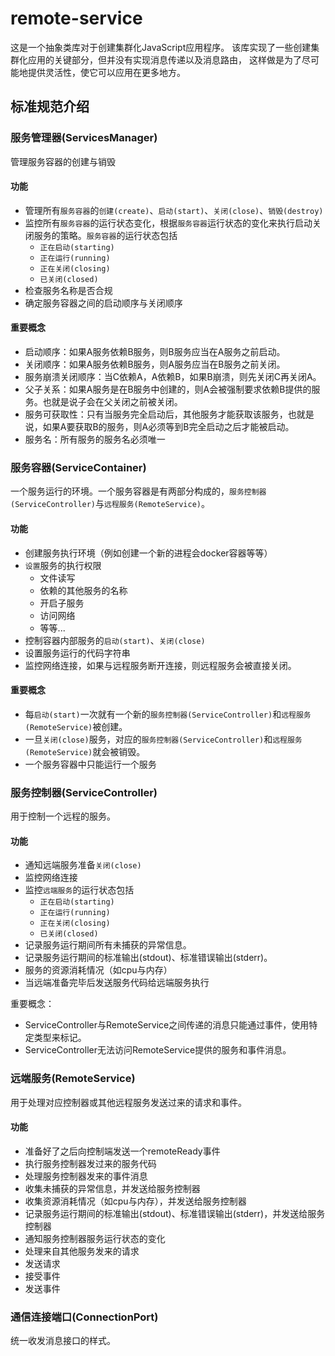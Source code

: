 # remote-service
这是一个抽象类库对于创建集群化JavaScript应用程序。
该库实现了一些创建集群化应用的关键部分，但并没有实现消息传递以及消息路由，
这样做是为了尽可能地提供灵活性，使它可以应用在更多地方。

## 标准规范介绍

### 服务管理器(ServicesManager)
管理服务容器的创建与销毁

#### 功能
* 管理所有`服务容器`的`创建(create)`、`启动(start)`、`关闭(close)`、`销毁(destroy)`
* 监控所有`服务容器`的运行状态变化，根据`服务容器`运行状态的变化来执行启动关闭服务的策略。`服务容器`的运行状态包括
    * `正在启动(starting)`
    * `正在运行(running)`
    * `正在关闭(closing)`
    * `已关闭(closed)`
* 检查服务名称是否合规
* 确定服务容器之间的启动顺序与关闭顺序

#### 重要概念
* 启动顺序：如果A服务依赖B服务，则B服务应当在A服务之前启动。
* 关闭顺序：如果A服务依赖B服务，则A服务应当在B服务之前关闭。
* 服务崩溃关闭顺序：当C依赖A，A依赖B，如果B崩溃，则先关闭C再关闭A。
* 父子关系：如果A服务是在B服务中创建的，则A会被强制要求依赖B提供的服务。也就是说子会在父关闭之前被关闭。
* 服务可获取性：只有当服务完全启动后，其他服务才能获取该服务，也就是说，如果A要获取B的服务，则A必须等到B完全启动之后才能被启动。
* 服务名：所有服务的服务名必须唯一

### 服务容器(ServiceContainer)
一个服务运行的环境。一个服务容器是有两部分构成的，`服务控制器(ServiceController)`与`远程服务(RemoteService)`。

#### 功能
* 创建服务执行环境（例如创建一个新的进程会docker容器等等）
* `设置`服务的执行权限
    * 文件读写
    * 依赖的其他服务的名称
    * 开启子服务
    * 访问网络
    * 等等...
* 控制容器内部服务的`启动(start)`、`关闭(close)`
* 设置服务运行的代码字符串
* 监控网络连接，如果与远程服务断开连接，则远程服务会被直接关闭。

#### 重要概念
* 每`启动(start)`一次就有一个新的`服务控制器(ServiceController)`和`远程服务(RemoteService)`被创建。
* 一旦`关闭(close)`服务，对应的`服务控制器(ServiceController)`和`远程服务(RemoteService)`就会被销毁。
* 一个服务容器中只能运行一个服务

### 服务控制器(ServiceController)
用于控制一个远程的服务。

#### 功能
* 通知远端服务准备`关闭(close)`
* 监控网络连接
* 监控`远端服务`的运行状态包括
    * `正在启动(starting)`
    * `正在运行(running)`
    * `正在关闭(closing)`
    * `已关闭(closed)`
* 记录服务运行期间所有未捕获的异常信息。
* 记录服务运行期间的标准输出(stdout)、标准错误输出(stderr)。
* 服务的资源消耗情况（如cpu与内存）
* 当远端准备完毕后发送服务代码给远端服务执行

重要概念：
* ServiceController与RemoteService之间传递的消息只能通过事件，使用特定类型来标记。
* ServiceController无法访问RemoteService提供的服务和事件消息。


### 远端服务(RemoteService)
用于处理对应控制器或其他远程服务发送过来的请求和事件。

#### 功能
* 准备好了之后向控制端发送一个remoteReady事件
* 执行服务控制器发过来的服务代码
* 处理服务控制器发来的事件消息
* 收集未捕获的异常信息，并发送给服务控制器
* 收集资源消耗情况（如cpu与内存），并发送给服务控制器
* 记录服务运行期间的标准输出(stdout)、标准错误输出(stderr)，并发送给服务控制器
* 通知服务控制器服务运行状态的变化
* 处理来自其他服务发来的请求
* 发送请求
* 接受事件
* 发送事件


### 通信连接端口(ConnectionPort)
统一收发消息接口的样式。

